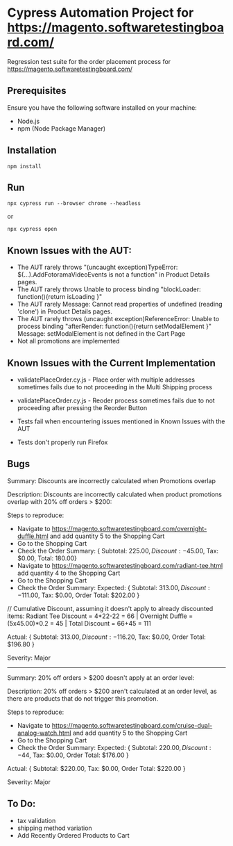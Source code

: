 
# Cypress Automation Project for https://magento.softwaretestingboard.com/

Regression test suite for the order placement process for https://magento.softwaretestingboard.com/

## Prerequisites
Ensure you have the following software installed on your machine:

- Node.js
- npm (Node Package Manager)
## Installation

```
npm install
```

## Run
```
npx cypress run --browser chrome --headless
```
or
```
npx cypress open
```

## Known Issues with the AUT:
- The AUT rarely throws "(uncaught exception)TypeError: $(...).AddFotoramaVideoEvents is not a function" in Product Details pages.
- The AUT rarely throws Unable to process binding "blockLoader: function(){return isLoading }"
- The AUT rarely Message: Cannot read properties of undefined (reading 'clone') in Product Details pages.
- The AUT rarely throws (uncaught exception)ReferenceError: Unable to process binding "afterRender: function(){return setModalElement }" Message: setModalElement is not defined in the Cart Page
- Not all promotions are implemented
## Known Issues with the Current Implementation
- validatePlaceOrder.cy.js - Place order with multiple addresses sometimes fails due to not proceeding in the Multi Shipping process

- validatePlaceOrder.cy.js - Reoder process sometimes fails due to not proceeding after pressing the Reorder Button

- Tests fail when encountering issues mentioned in Known Issues with the AUT

- Tests don't properly run Firefox

## Bugs

Summary: Discounts are incorrectly calculated when Promotions overlap

Description: Discounts are incorrectly calculated when product promotions overlap with 20% off orders > $200:

Steps to reproduce:

- Navigate to https://magento.softwaretestingboard.com/overnight-duffle.html and add quantity 5 to the Shopping Cart
- Go to the Shopping Cart
- Check the Order Summary:
  { Subtotal:	$225.00, Discount:	-$45.00, Tax:	$0.00, Total:	180.00}
- Navigate to https://magento.softwaretestingboard.com/radiant-tee.html add quantity 4 to the Shopping Cart
- Go to the Shopping Cart
- Check the Order Summary:
Expected: { Subtotal:	$313.00, Discount:	-$111.00, Tax:	$0.00, Order Total:     $202.00 } 

// Cumulative Discount, assuming it doesn't apply to already discounted items: Radiant Tee Discount = 4*22-22 = 66 | Overnight Duffle = (5x45.00)*0.2 = 45 | Total Discount = 66+45 = 111

Actual: { Subtotal:	$313.00, Discount:	-$116.20, Tax:	$0.00, Order Total:     $196.80 } 

Severity: Major

---
Summary: 20% off orders > $200 doesn't apply at an order level:

Description: 20% off orders > $200 aren't calculated at an order level, as there are products that do not trigger this promotion.

Steps to reproduce:

- Navigate to https://magento.softwaretestingboard.com/cruise-dual-analog-watch.html and add quantity 5 to the Shopping Cart
- Go to the Shopping Cart
- Check the Order Summary:
Expected: { Subtotal:	$220.00, Discount:	-$44, Tax:	$0.00, Order Total:     $176.00 } 

Actual: { Subtotal:	$220.00,  Tax:	$0.00, Order Total:     $220.00 } 

Severity: Major 
## To Do:
- tax validation
- shipping method variation
- Add Recently Ordered Products to Cart
